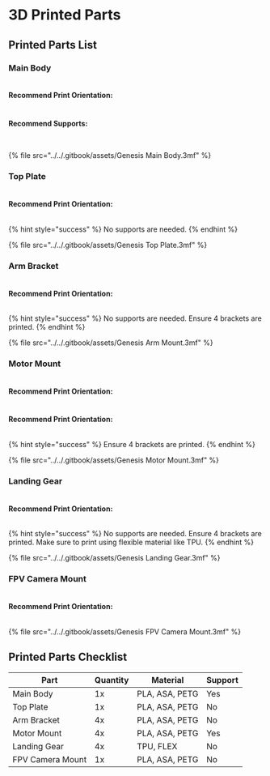 # 3D Printed Parts

## Printed Parts List

### Main Body

<figure><img src="../../.gitbook/assets/324345324324.png" alt=""><figcaption></figcaption></figure>

#### Recommend Print Orientation:

<figure><img src="../../.gitbook/assets/41324314312.PNG" alt=""><figcaption></figcaption></figure>

#### Recommend Supports:

<div>

<figure><img src="../../.gitbook/assets/123443234234124.PNG" alt=""><figcaption></figcaption></figure>

 

<figure><img src="../../.gitbook/assets/454345545454.PNG" alt=""><figcaption></figcaption></figure>

</div>

{% file src="../../.gitbook/assets/Genesis Main Body.3mf" %}

### Top Plate

<figure><img src="../../.gitbook/assets/234478328434.png" alt=""><figcaption></figcaption></figure>

#### Recommend Print Orientation:

<figure><img src="../../.gitbook/assets/3412234342342.PNG" alt=""><figcaption></figcaption></figure>

{% hint style="success" %}
No supports are needed.
{% endhint %}

{% file src="../../.gitbook/assets/Genesis Top Plate.3mf" %}

### Arm Bracket

<figure><img src="../../.gitbook/assets/4325434532423.png" alt=""><figcaption></figcaption></figure>

#### Recommend Print Orientation:

<figure><img src="../../.gitbook/assets/341234123412.PNG" alt=""><figcaption></figcaption></figure>

{% hint style="success" %}
No supports are needed. Ensure 4 brackets are printed.
{% endhint %}

{% file src="../../.gitbook/assets/Genesis Arm Mount.3mf" %}

### Motor Mount

<figure><img src="../../.gitbook/assets/21343242314312423.png" alt=""><figcaption></figcaption></figure>

#### Recommend Print Orientation:

<figure><img src="../../.gitbook/assets/23432113244321.PNG" alt=""><figcaption></figcaption></figure>

#### Recommend Print Orientation:

<figure><img src="../../.gitbook/assets/41324312431251543.PNG" alt=""><figcaption></figcaption></figure>

{% hint style="success" %}
Ensure 4 brackets are printed.&#x20;
{% endhint %}

{% file src="../../.gitbook/assets/Genesis Motor Mount.3mf" %}

### Landing Gear

<figure><img src="../../.gitbook/assets/32423454324324.png" alt=""><figcaption></figcaption></figure>

#### Recommend Print Orientation:

<figure><img src="../../.gitbook/assets/4312341234123412.PNG" alt=""><figcaption></figcaption></figure>

{% hint style="success" %}
No supports are needed. Ensure 4 brackets are printed. Make sure to print using flexible material like TPU.
{% endhint %}

{% file src="../../.gitbook/assets/Genesis Landing Gear.3mf" %}

### FPV Camera Mount

<figure><img src="../../.gitbook/assets/Genesis FPV Camera Mount.png" alt=""><figcaption></figcaption></figure>

#### Recommend Print Orientation:

<figure><img src="../../.gitbook/assets/54432432432.PNG" alt=""><figcaption></figcaption></figure>

{% file src="../../.gitbook/assets/Genesis FPV Camera Mount.3mf" %}

## Printed Parts Checklist



| Part             | Quantity | Material       | Support |
| ---------------- | -------- | -------------- | ------- |
| Main Body        | 1x       | PLA, ASA, PETG | Yes     |
| Top Plate        | 1x       | PLA, ASA, PETG | No      |
| Arm Bracket      | 4x       | PLA, ASA, PETG | No      |
| Motor Mount      | 4x       | PLA, ASA, PETG | Yes     |
| Landing Gear     | 4x       | TPU, FLEX      | No      |
| FPV Camera Mount | 1x       | PLA, ASA, PETG | No      |
